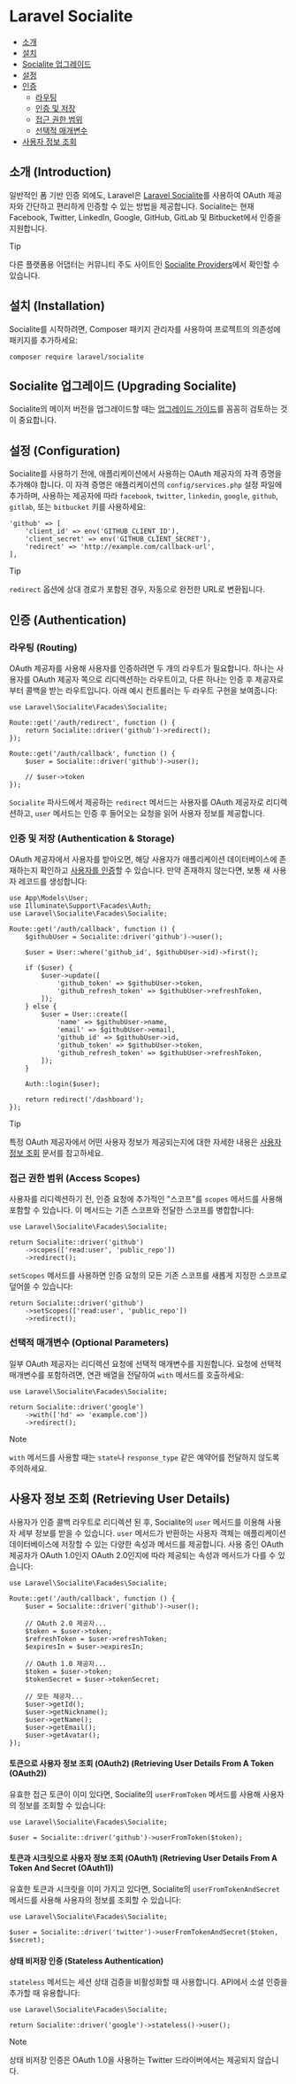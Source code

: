 # Laravel Socialite

- [소개](#introduction)
- [설치](#installation)
- [Socialite 업그레이드](#upgrading-socialite)
- [설정](#configuration)
- [인증](#authentication)
    - [라우팅](#routing)
    - [인증 및 저장](#authentication-and-storage)
    - [접근 권한 범위](#access-scopes)
    - [선택적 매개변수](#optional-parameters)
- [사용자 정보 조회](#retrieving-user-details)

<a name="introduction"></a>
## 소개 (Introduction)

일반적인 폼 기반 인증 외에도, Laravel은 [Laravel Socialite](https://github.com/laravel/socialite)를 사용하여 OAuth 제공자와 간단하고 편리하게 인증할 수 있는 방법을 제공합니다. Socialite는 현재 Facebook, Twitter, LinkedIn, Google, GitHub, GitLab 및 Bitbucket에서 인증을 지원합니다.

> [!TIP]
> 다른 플랫폼용 어댑터는 커뮤니티 주도 사이트인 [Socialite Providers](https://socialiteproviders.com/)에서 확인할 수 있습니다.

<a name="installation"></a>
## 설치 (Installation)

Socialite를 시작하려면, Composer 패키지 관리자를 사용하여 프로젝트의 의존성에 패키지를 추가하세요:

```
composer require laravel/socialite
```

<a name="upgrading-socialite"></a>
## Socialite 업그레이드 (Upgrading Socialite)

Socialite의 메이저 버전을 업그레이드할 때는 [업그레이드 가이드](https://github.com/laravel/socialite/blob/master/UPGRADE.md)를 꼼꼼히 검토하는 것이 중요합니다.

<a name="configuration"></a>
## 설정 (Configuration)

Socialite를 사용하기 전에, 애플리케이션에서 사용하는 OAuth 제공자의 자격 증명을 추가해야 합니다. 이 자격 증명은 애플리케이션의 `config/services.php` 설정 파일에 추가하며, 사용하는 제공자에 따라 `facebook`, `twitter`, `linkedin`, `google`, `github`, `gitlab`, 또는 `bitbucket` 키를 사용하세요:

```
'github' => [
    'client_id' => env('GITHUB_CLIENT_ID'),
    'client_secret' => env('GITHUB_CLIENT_SECRET'),
    'redirect' => 'http://example.com/callback-url',
],
```

> [!TIP]
> `redirect` 옵션에 상대 경로가 포함된 경우, 자동으로 완전한 URL로 변환됩니다.

<a name="authentication"></a>
## 인증 (Authentication)

<a name="routing"></a>
### 라우팅 (Routing)

OAuth 제공자를 사용해 사용자를 인증하려면 두 개의 라우트가 필요합니다. 하나는 사용자를 OAuth 제공자 쪽으로 리디렉션하는 라우트이고, 다른 하나는 인증 후 제공자로부터 콜백을 받는 라우트입니다. 아래 예시 컨트롤러는 두 라우트 구현을 보여줍니다:

```
use Laravel\Socialite\Facades\Socialite;

Route::get('/auth/redirect', function () {
    return Socialite::driver('github')->redirect();
});

Route::get('/auth/callback', function () {
    $user = Socialite::driver('github')->user();

    // $user->token
});
```

`Socialite` 파사드에서 제공하는 `redirect` 메서드는 사용자를 OAuth 제공자로 리디렉션하고, `user` 메서드는 인증 후 들어오는 요청을 읽어 사용자 정보를 제공합니다.

<a name="authentication-and-storage"></a>
### 인증 및 저장 (Authentication & Storage)

OAuth 제공자에서 사용자를 받아오면, 해당 사용자가 애플리케이션 데이터베이스에 존재하는지 확인하고 [사용자를 인증](/docs/{{version}}/authentication#authenticate-a-user-instance)할 수 있습니다. 만약 존재하지 않는다면, 보통 새 사용자 레코드를 생성합니다:

```
use App\Models\User;
use Illuminate\Support\Facades\Auth;
use Laravel\Socialite\Facades\Socialite;

Route::get('/auth/callback', function () {
    $githubUser = Socialite::driver('github')->user();

    $user = User::where('github_id', $githubUser->id)->first();

    if ($user) {
        $user->update([
            'github_token' => $githubUser->token,
            'github_refresh_token' => $githubUser->refreshToken,
        ]);
    } else {
        $user = User::create([
            'name' => $githubUser->name,
            'email' => $githubUser->email,
            'github_id' => $githubUser->id,
            'github_token' => $githubUser->token,
            'github_refresh_token' => $githubUser->refreshToken,
        ]);
    }

    Auth::login($user);

    return redirect('/dashboard');
});
```

> [!TIP]
> 특정 OAuth 제공자에서 어떤 사용자 정보가 제공되는지에 대한 자세한 내용은 [사용자 정보 조회](#retrieving-user-details) 문서를 참고하세요.

<a name="access-scopes"></a>
### 접근 권한 범위 (Access Scopes)

사용자를 리디렉션하기 전, 인증 요청에 추가적인 "스코프"를 `scopes` 메서드를 사용해 포함할 수 있습니다. 이 메서드는 기존 스코프와 전달한 스코프를 병합합니다:

```
use Laravel\Socialite\Facades\Socialite;

return Socialite::driver('github')
    ->scopes(['read:user', 'public_repo'])
    ->redirect();
```

`setScopes` 메서드를 사용하면 인증 요청의 모든 기존 스코프를 새롭게 지정한 스코프로 덮어쓸 수 있습니다:

```
return Socialite::driver('github')
    ->setScopes(['read:user', 'public_repo'])
    ->redirect();
```

<a name="optional-parameters"></a>
### 선택적 매개변수 (Optional Parameters)

일부 OAuth 제공자는 리디렉션 요청에 선택적 매개변수를 지원합니다. 요청에 선택적 매개변수를 포함하려면, 연관 배열을 전달하여 `with` 메서드를 호출하세요:

```
use Laravel\Socialite\Facades\Socialite;

return Socialite::driver('google')
    ->with(['hd' => 'example.com'])
    ->redirect();
```

> [!NOTE]
> `with` 메서드를 사용할 때는 `state`나 `response_type` 같은 예약어를 전달하지 않도록 주의하세요.

<a name="retrieving-user-details"></a>
## 사용자 정보 조회 (Retrieving User Details)

사용자가 인증 콜백 라우트로 리디렉션 된 후, Socialite의 `user` 메서드를 이용해 사용자 세부 정보를 받을 수 있습니다. `user` 메서드가 반환하는 사용자 객체는 애플리케이션 데이터베이스에 저장할 수 있는 다양한 속성과 메서드를 제공합니다. 사용 중인 OAuth 제공자가 OAuth 1.0인지 OAuth 2.0인지에 따라 제공되는 속성과 메서드가 다를 수 있습니다:

```
use Laravel\Socialite\Facades\Socialite;

Route::get('/auth/callback', function () {
    $user = Socialite::driver('github')->user();

    // OAuth 2.0 제공자...
    $token = $user->token;
    $refreshToken = $user->refreshToken;
    $expiresIn = $user->expiresIn;

    // OAuth 1.0 제공자...
    $token = $user->token;
    $tokenSecret = $user->tokenSecret;

    // 모든 제공자...
    $user->getId();
    $user->getNickname();
    $user->getName();
    $user->getEmail();
    $user->getAvatar();
});
```

<a name="retrieving-user-details-from-a-token-oauth2"></a>
#### 토큰으로 사용자 정보 조회 (OAuth2) (Retrieving User Details From A Token (OAuth2))

유효한 접근 토큰이 이미 있다면, Socialite의 `userFromToken` 메서드를 사용해 사용자의 정보를 조회할 수 있습니다:

```
use Laravel\Socialite\Facades\Socialite;

$user = Socialite::driver('github')->userFromToken($token);
```

<a name="retrieving-user-details-from-a-token-and-secret-oauth1"></a>
#### 토큰과 시크릿으로 사용자 정보 조회 (OAuth1) (Retrieving User Details From A Token And Secret (OAuth1))

유효한 토큰과 시크릿을 이미 가지고 있다면, Socialite의 `userFromTokenAndSecret` 메서드를 사용해 사용자의 정보를 조회할 수 있습니다:

```
use Laravel\Socialite\Facades\Socialite;

$user = Socialite::driver('twitter')->userFromTokenAndSecret($token, $secret);
```

<a name="stateless-authentication"></a>
#### 상태 비저장 인증 (Stateless Authentication)

`stateless` 메서드는 세션 상태 검증을 비활성화할 때 사용합니다. API에서 소셜 인증을 추가할 때 유용합니다:

```
use Laravel\Socialite\Facades\Socialite;

return Socialite::driver('google')->stateless()->user();
```

> [!NOTE]
> 상태 비저장 인증은 OAuth 1.0을 사용하는 Twitter 드라이버에서는 제공되지 않습니다.